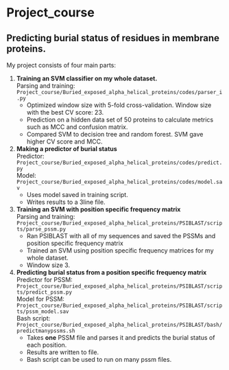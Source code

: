 # Project_course
## Predicting burial status of residues in membrane proteins.
My project consists of four main parts:
1. **Training an SVM classifier on my whole dataset.**  
Parsing and training: `Project_course/Buried_exposed_alpha_helical_proteins/codes/parser_i.py`
	* Optimized window size with 5-fold cross-validation. Window size with the best CV score: 23.
	* Prediction on a hidden data set of 50 proteins to calculate metrics such as MCC and confusion matrix.
	* Compared SVM to decision tree and random forest. SVM gave higher CV score and MCC. 
2. **Making a predictor of burial status**  
Predictor: `Project_course/Buried_exposed_alpha_helical_proteins/codes/predict.py`  
Model: `Project_course/Buried_exposed_alpha_helical_proteins/codes/model.sav`
	* Uses model saved in training script.
	* Writes results to a 3line file.  
3. **Training an SVM with position specific frequency matrix**  
Parsing and training: `Project_course/Buried_exposed_alpha_helical_proteins/PSIBLAST/scripts/parse_pssm.py`  
	* Ran PSIBLAST with all of my sequences and saved the PSSMs and position specific frequency matrix
	* Trained an SVM using position specific frequency matrices for my whole dataset.
	* Window size 3.  
4. **Predicting burial status from a position specific frequency matrix**  
Predictor for PSSM: `Project_course/Buried_exposed_alpha_helical_proteins/PSIBLAST/scripts/predict_pssm.py`  
Model for PSSM: `Project_course/Buried_exposed_alpha_helical_proteins/PSIBLAST/scripts/pssm_model.sav`  
Bash script: `Project_course/Buried_exposed_alpha_helical_proteins/PSIBLAST/bash/predictmanypssms.sh`  
	* Takes **one** PSSM file and parses it and predicts the burial status of each position.
	* Results are written to file.	
	* Bash script can be used to run on many pssm files.


